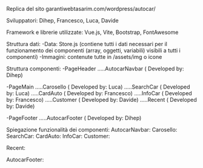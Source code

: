 <!-- ------------------------ SPIEGAZIONE PROGETTO ---------------------------- -->

Replica del sito garantiwebtasarim.com/wordpress/autocar/

<!--  -->

Sviluppatori: Dihep, Francesco, Luca, Davide

<!--  -->

Framework e librerie utilizzate: Vue.js, Vite, Bootstrap, FontAwesome

<!--  -->

Struttura dati:
-Data: Store.js (contiene tutti i dati necessari per il funzionamento dei componenti (array, oggetti, variabili) visibili a tutti i componenti)
-Immagini: contenute tutte in /assets/img o icone

<!--  -->

Struttura componenti:
-PageHeader
.....AutocarNavbar ( Developed by: Dihep)

<!--  -->

-PageMain
.....Carosello ( Developed by: Luca)
.....SearchCar ( Developed by: Luca)
.....CardAuto ( Developed by: Francesco)
.....InfoCar ( Developed by: Francesco)
.....Customer ( Developed by: Davide)
.....Recent ( Developed by: Davide)

<!--  -->

-PageFooter
.....AutocarFooter ( Developed by: Dihep)

<!--  -->

Spiegazione funzionalità dei componenti:
AutocarNavbar:
Carosello:
SearchCar:
CardAuto:
InfoCar:
Customer:

<!-- Sezione che contiene le card dei customer con le loro immagini e i loro commenti oltre che al titolo ed al sottotitolo
Ho creato una struttura dati nello store.js che contiene all'interno di un array di oggetti tutti i titoli, i sottotitoli, i testi e le immagini che vengono inserite nelle card
Le card vengono create tramite ciclo v-for e viene aggiunta la funzionalità di slide per visualizzare le card seguenti (cardvisibili sempre 4) -->

Recent:

<!-- Sezione che contiene 4 card con all'interno l'estratto di un articolo su dei nuovi modelli di auto, ogni card contiene testo,   immagine e titolo. Come per customer creo in store.js un array di oggetti che contiene tutti i dati necessari a comporre i contenuti  delle card. Anche per queste card uso un ciclo v-for per la loro creazione dinamica. Alle card viene aggiunta l'animazione di    rotazione in base alla posizione del mouse -->

AutocarFooter:
